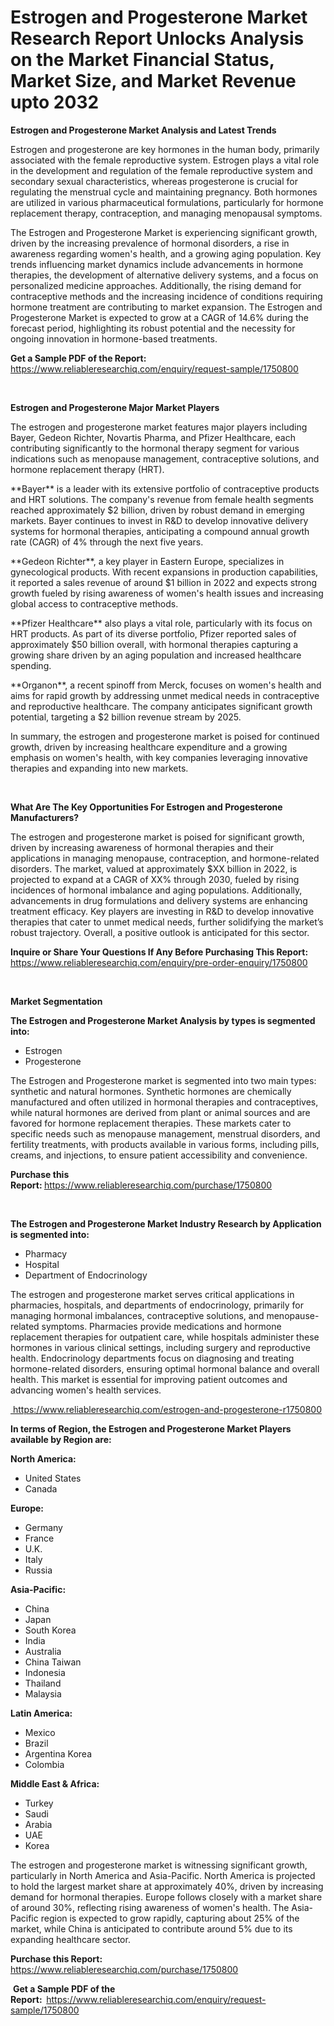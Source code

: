 <p><h1>Estrogen and Progesterone Market Research Report Unlocks Analysis on the Market Financial Status, Market Size, and Market Revenue upto 2032</h1></p><p><strong>Estrogen and Progesterone Market Analysis and Latest Trends</strong></p>
<p><p>Estrogen and progesterone are key hormones in the human body, primarily associated with the female reproductive system. Estrogen plays a vital role in the development and regulation of the female reproductive system and secondary sexual characteristics, whereas progesterone is crucial for regulating the menstrual cycle and maintaining pregnancy. Both hormones are utilized in various pharmaceutical formulations, particularly for hormone replacement therapy, contraception, and managing menopausal symptoms.</p><p>The Estrogen and Progesterone Market is experiencing significant growth, driven by the increasing prevalence of hormonal disorders, a rise in awareness regarding women's health, and a growing aging population. Key trends influencing market dynamics include advancements in hormone therapies, the development of alternative delivery systems, and a focus on personalized medicine approaches. Additionally, the rising demand for contraceptive methods and the increasing incidence of conditions requiring hormone treatment are contributing to market expansion. The Estrogen and Progesterone Market is expected to grow at a CAGR of 14.6% during the forecast period, highlighting its robust potential and the necessity for ongoing innovation in hormone-based treatments.</p></p>
<p><strong>Get a Sample PDF of the Report:&nbsp;</strong> <a href="https://www.reliableresearchiq.com/enquiry/request-sample/1750800?utm_campaign=3254&utm_medium=2&utm_source=Github&utm_content=ia&utm_term=19042025&utm_id=estrogen-and-progesterone">https://www.reliableresearchiq.com/enquiry/request-sample/1750800</a></p>
<p>&nbsp;</p>
<p><strong>Estrogen and Progesterone Major Market Players</strong></p>
<p><p>The estrogen and progesterone market features major players including Bayer, Gedeon Richter, Novartis Pharma, and Pfizer Healthcare, each contributing significantly to the hormonal therapy segment for various indications such as menopause management, contraceptive solutions, and hormone replacement therapy (HRT).</p><p>**Bayer** is a leader with its extensive portfolio of contraceptive products and HRT solutions. The company's revenue from female health segments reached approximately $2 billion, driven by robust demand in emerging markets. Bayer continues to invest in R&D to develop innovative delivery systems for hormonal therapies, anticipating a compound annual growth rate (CAGR) of 4% through the next five years.</p><p>**Gedeon Richter**, a key player in Eastern Europe, specializes in gynecological products. With recent expansions in production capabilities, it reported a sales revenue of around $1 billion in 2022 and expects strong growth fueled by rising awareness of women's health issues and increasing global access to contraceptive methods.</p><p>**Pfizer Healthcare** also plays a vital role, particularly with its focus on HRT products. As part of its diverse portfolio, Pfizer reported sales of approximately $50 billion overall, with hormonal therapies capturing a growing share driven by an aging population and increased healthcare spending.</p><p>**Organon**, a recent spinoff from Merck, focuses on women's health and aims for rapid growth by addressing unmet medical needs in contraceptive and reproductive healthcare. The company anticipates significant growth potential, targeting a $2 billion revenue stream by 2025.</p><p>In summary, the estrogen and progesterone market is poised for continued growth, driven by increasing healthcare expenditure and a growing emphasis on women's health, with key companies leveraging innovative therapies and expanding into new markets.</p></p>
<p>&nbsp;</p>
<p><strong>What Are The Key Opportunities For Estrogen and Progesterone Manufacturers?</strong></p>
<p><p>The estrogen and progesterone market is poised for significant growth, driven by increasing awareness of hormonal therapies and their applications in managing menopause, contraception, and hormone-related disorders. The market, valued at approximately $XX billion in 2022, is projected to expand at a CAGR of XX% through 2030, fueled by rising incidences of hormonal imbalance and aging populations. Additionally, advancements in drug formulations and delivery systems are enhancing treatment efficacy. Key players are investing in R&D to develop innovative therapies that cater to unmet medical needs, further solidifying the market’s robust trajectory. Overall, a positive outlook is anticipated for this sector.</p></p>
<p><strong>Inquire or Share Your Questions If Any Before Purchasing This Report:</strong> <a href="https://www.reliableresearchiq.com/enquiry/pre-order-enquiry/1750800?utm_campaign=3254&utm_medium=2&utm_source=Github&utm_content=ia&utm_term=19042025&utm_id=estrogen-and-progesterone">https://www.reliableresearchiq.com/enquiry/pre-order-enquiry/1750800</a></p>
<p>&nbsp;</p>
<p><strong>Market Segmentation</strong></p>
<p><strong>The Estrogen and Progesterone Market Analysis by types is segmented into:</strong></p>
<p><ul><li>Estrogen</li><li>Progesterone</li></ul></p>
<p><p>The Estrogen and Progesterone market is segmented into two main types: synthetic and natural hormones. Synthetic hormones are chemically manufactured and often utilized in hormonal therapies and contraceptives, while natural hormones are derived from plant or animal sources and are favored for hormone replacement therapies. These markets cater to specific needs such as menopause management, menstrual disorders, and fertility treatments, with products available in various forms, including pills, creams, and injections, to ensure patient accessibility and convenience.</p></p>
<p><strong>Purchase this Report:&nbsp;</strong><a href="https://www.reliableresearchiq.com/purchase/1750800?utm_campaign=3254&utm_medium=2&utm_source=Github&utm_content=ia&utm_term=19042025&utm_id=estrogen-and-progesterone">https://www.reliableresearchiq.com/purchase/1750800</a></p>
<p>&nbsp;</p>
<p><strong>The Estrogen and Progesterone Market Industry Research by Application is segmented into:</strong></p>
<p><ul><li>Pharmacy</li><li>Hospital</li><li>Department of Endocrinology</li></ul></p>
<p><p>The estrogen and progesterone market serves critical applications in pharmacies, hospitals, and departments of endocrinology, primarily for managing hormonal imbalances, contraceptive solutions, and menopause-related symptoms. Pharmacies provide medications and hormone replacement therapies for outpatient care, while hospitals administer these hormones in various clinical settings, including surgery and reproductive health. Endocrinology departments focus on diagnosing and treating hormone-related disorders, ensuring optimal hormonal balance and overall health. This market is essential for improving patient outcomes and advancing women's health services.</p></p>
<p><a href="https://www.reliableresearchiq.com/estrogen-and-progesterone-r1750800?utm_campaign=3254&utm_medium=2&utm_source=Github&utm_content=ia&utm_term=19042025&utm_id=estrogen-and-progesterone">&nbsp;https://www.reliableresearchiq.com/estrogen-and-progesterone-r1750800</a></p>
<p><strong>In terms of Region, the Estrogen and Progesterone Market Players available by Region are:</strong></p>
<p>
    <p> <strong> North America: </strong>
        <ul>
            <li>United States</li>
            <li>Canada</li>
        </ul>
        </p> 
    <p> <strong> Europe: </strong>
        <ul>
            <li>Germany</li>
            <li>France</li>
            <li>U.K.</li>
            <li>Italy</li>
            <li>Russia</li>
        </ul>
        </p> 
    <p> <strong> Asia-Pacific: </strong>
        <ul>
            <li>China</li>
            <li>Japan</li>
            <li>South Korea</li>
            <li>India</li>
            <li>Australia</li>
            <li>China Taiwan</li>
            <li>Indonesia</li>
            <li>Thailand</li>
            <li>Malaysia</li>
        </ul>
        </p> 
    <p> <strong> Latin America: </strong>
        <ul>
            <li>Mexico</li>
            <li>Brazil</li>
            <li>Argentina Korea</li>
            <li>Colombia</li>
        </ul>
        </p> 
    <p> <strong> Middle East & Africa: </strong>
        <ul>
            <li>Turkey</li>
            <li>Saudi</li>
            <li>Arabia</li>
            <li>UAE</li>
            <li>Korea</li>
        </ul>
    </p>
    </p>
<p><p>The estrogen and progesterone market is witnessing significant growth, particularly in North America and Asia-Pacific. North America is projected to hold the largest market share at approximately 40%, driven by increasing demand for hormonal therapies. Europe follows closely with a market share of around 30%, reflecting rising awareness of women's health. The Asia-Pacific region is expected to grow rapidly, capturing about 25% of the market, while China is anticipated to contribute around 5% due to its expanding healthcare sector.</p></p>
<p><strong>Purchase this Report: </strong><a href="https://www.reliableresearchiq.com/purchase/1750800?utm_campaign=3254&utm_medium=2&utm_source=Github&utm_content=ia&utm_term=19042025&utm_id=estrogen-and-progesterone">https://www.reliableresearchiq.com/purchase/1750800</a></p>
<p>&nbsp;<strong>Get a Sample PDF of the Report:&nbsp;&nbsp;</strong><a href="https://www.reliableresearchiq.com/enquiry/request-sample/1750800?utm_campaign=3254&utm_medium=2&utm_source=Github&utm_content=ia&utm_term=19042025&utm_id=estrogen-and-progesterone">https://www.reliableresearchiq.com/enquiry/request-sample/1750800</a></p>
<p><strong></strong></p>
<p><p></p><p></p><p></p></p>